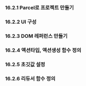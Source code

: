 ### 16.2.1 Parcel로 프로젝트 만들기

### 16.2.2 UI 구성

### 16.2.3 DOM 레퍼런스 만들기

### 16.2.4 액션타입, 액션생성 함수 정의

### 16.2.5 초깃값 설정

### 16.2.6 리듀서 함수 정의
